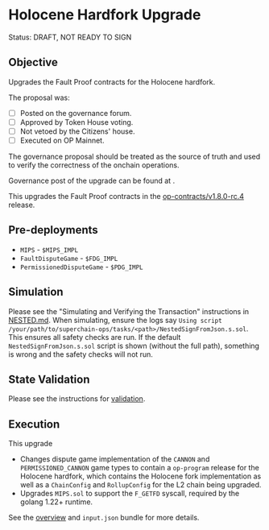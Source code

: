 # Holocene Hardfork Upgrade

Status: DRAFT, NOT READY TO SIGN

## Objective

Upgrades the Fault Proof contracts for the Holocene hardfork.

The proposal was:

- [ ] Posted on the governance forum.
- [ ] Approved by Token House voting.
- [ ] Not vetoed by the Citizens' house.
- [ ] Executed on OP Mainnet.

The governance proposal should be treated as the source of truth and used to verify the correctness of the onchain operations.

Governance post of the upgrade can be found at <placeholder>.

This upgrades the Fault Proof contracts in the
[op-contracts/v1.8.0-rc.4](https://github.com/ethereum-optimism/optimism/tree/op-contracts/v1.8.0-rc.4) release.

## Pre-deployments

- `MIPS` - `$MIPS_IMPL`
- `FaultDisputeGame` - `$FDG_IMPL`
- `PermissionedDisputeGame` - `$PDG_IMPL`

## Simulation

Please see the "Simulating and Verifying the Transaction" instructions in [NESTED.md](../../../NESTED.md).
When simulating, ensure the logs say `Using script /your/path/to/superchain-ops/tasks/<path>/NestedSignFromJson.s.sol`.
This ensures all safety checks are run. If the default `NestedSignFromJson.s.sol` script is shown (without the full path), something is wrong and the safety checks will not run.

## State Validation

Please see the instructions for [validation](./VALIDATION.md).

## Execution

This upgrade
* Changes dispute game implementation of the `CANNON` and `PERMISSIONED_CANNON` game types to contain a `op-program` release for the Holocene hardfork, which contains
  the Holocene fork implementation as well as a `ChainConfig` and `RollupConfig` for the L2 chain being upgraded.
* Upgrades `MIPS.sol` to support the `F_GETFD` syscall, required by the golang 1.22+ runtime.

See the [overview](./OVERVIEW.md) and `input.json` bundle for more details.
